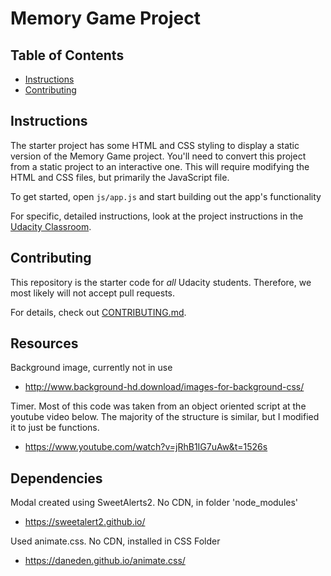 # Memory Game Project

## Table of Contents

* [Instructions](#instructions)
* [Contributing](#contributing)

## Instructions

The starter project has some HTML and CSS styling to display a static version of the Memory Game project. You'll need to convert this project from a static project to an interactive one. This will require modifying the HTML and CSS files, but primarily the JavaScript file.

To get started, open `js/app.js` and start building out the app's functionality

For specific, detailed instructions, look at the project instructions in the [Udacity Classroom](https://classroom.udacity.com/me).

## Contributing

This repository is the starter code for _all_ Udacity students. Therefore, we most likely will not accept pull requests.

For details, check out [CONTRIBUTING.md](CONTRIBUTING.md).

## Resources
Background image, currently not in use
  * http://www.background-hd.download/images-for-background-css/

Timer.  Most of this code was taken from an object oriented script at the youtube video below.  The majority of the structure is similar, but I modified it to just be functions.
  * https://www.youtube.com/watch?v=jRhB1IG7uAw&t=1526s


## Dependencies 
Modal created using SweetAlerts2.  No CDN, in  folder 'node_modules'
  * https://sweetalert2.github.io/
  
Used animate.css. No CDN, installed in CSS Folder
  * https://daneden.github.io/animate.css/